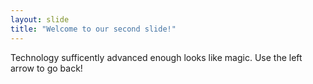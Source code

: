 ```yaml
---
layout: slide
title: "Welcome to our second slide!"
---
```

Technology sufficently advanced enough looks like magic.
Use the left arrow to go back!

